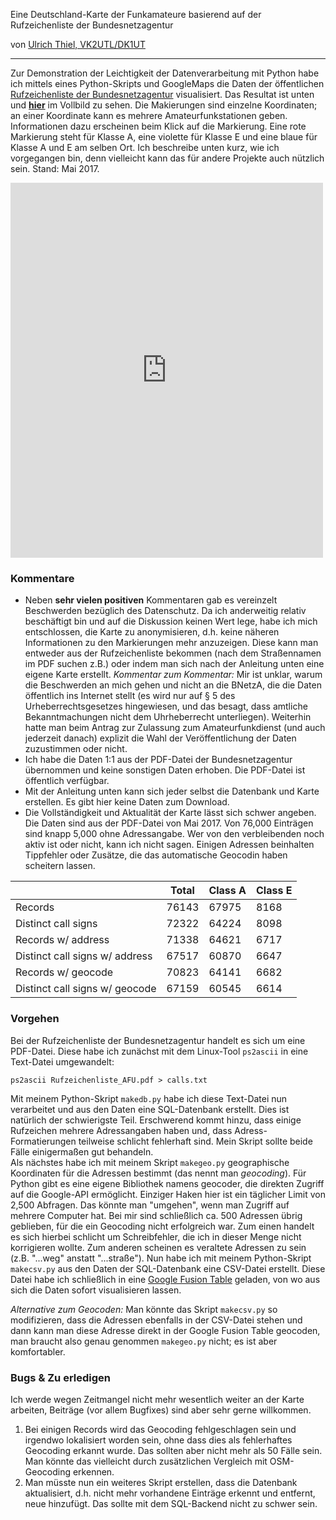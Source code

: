 Eine Deutschland-Karte der Funkamateure basierend auf der Rufzeichenliste der Bundesnetzagentur

von [Ulrich Thiel, VK2UTL/DK1UT](mailto:u-thiel@gmx.net)

---

Zur Demonstration der Leichtigkeit der Datenverarbeitung mit  Python habe ich mittels eines Python-Skripts und GoogleMaps die Daten der öffentlichen [Rufzeichenliste der Bundesnetzagentur](https://www.bundesnetzagentur.de/SharedDocs/Downloads/DE/Sachgebiete/Telekommunikation/Unternehmen_Institutionen/Frequenzen/Amateurfunk/Rufzeichenliste/Rufzeichenliste_AFU.html)  visualisiert. Das Resultat ist unten und **[hier](https://fusiontables.googleusercontent.com/embedviz?q=select+col8+from+1lGAOwlSUK7nCUsA0FlRRG9buB1QV51zNzJFUr7yj&viz=MAP&h=false&lat=51.2482144526009&lng=10.020759216308534&t=1&z=6&l=col8&y=2&tmplt=2&hml=TWO_COL_LAT_LNG)** im Vollbild zu sehen. Die Makierungen sind einzelne Koordinaten; an einer Koordinate kann es mehrere Amateurfunkstationen geben. Informationen dazu erscheinen beim Klick auf die Markierung. Eine rote Markierung steht für Klasse A, eine violette für Klasse E und eine blaue für Klasse A und E am selben Ort. Ich beschreibe unten kurz, wie ich vorgegangen bin, denn vielleicht kann das für andere Projekte auch nützlich sein. Stand: Mai 2017.

<iframe width="500" height="600" scrolling="no" frameborder="no" src="https://fusiontables.google.com/embedviz?q=select+col8+from+1lGAOwlSUK7nCUsA0FlRRG9buB1QV51zNzJFUr7yj&amp;viz=MAP&amp;h=false&amp;lat=51.2482144526009&amp;lng=10.020759216308534&amp;t=1&amp;z=6&amp;l=col8&amp;y=2&amp;tmplt=2&amp;hml=TWO_COL_LAT_LNG"></iframe><br>


### Kommentare

* Neben **sehr vielen positiven** Kommentaren gab es vereinzelt Beschwerden bezüglich des Datenschutz. Da ich anderweitig relativ beschäftigt bin und auf die Diskussion keinen Wert lege,  habe ich mich entschlossen, die Karte zu anonymisieren, d.h. keine näheren Informationen zu den Markierungen mehr anzuzeigen. Diese kann man entweder aus der Rufzeichenliste bekommen (nach dem Straßennamen im PDF suchen z.B.) oder indem man sich nach der Anleitung unten eine eigene Karte erstellt. *Kommentar zum Kommentar:* Mir ist unklar, warum die Beschwerden an mich gehen und nicht an die BNetzA, die die Daten öffentlich ins Internet stellt (es wird nur auf § 5 des Urheberrechtsgesetzes hingewiesen, und das besagt, dass amtliche Bekanntmachungen nicht dem Uhrheberrecht unterliegen). Weiterhin hatte man beim Antrag zur Zulassung zum Amateurfunkdienst (und auch jederzeit danach) explizit die Wahl der Veröffentlichung der Daten zuzustimmen oder nicht. 
* Ich habe die Daten 1:1 aus der PDF-Datei der Bundesnetzagentur übernommen und keine sonstigen Daten erhoben. Die PDF-Datei ist öffentlich verfügbar. 
* Mit der Anleitung unten kann sich jeder selbst die Datenbank und Karte erstellen. Es gibt hier keine Daten zum Download.
* Die Vollständigkeit und Aktualität der Karte lässt sich schwer angeben. Die Daten sind aus der PDF-Datei von Mai 2017. Von 76,000 Einträgen sind knapp 5,000 ohne Adressangabe. Wer von den verbleibenden noch aktiv ist oder nicht, kann ich nicht sagen. Einigen Adressen beinhalten Tippfehler oder Zusätze, die das automatische Geocodin haben scheitern lassen. 
 
|   | Total  | Class A  | Class E |
|---|---|---|---|
| Records  |  76143 | 67975  |  8168 |
Distinct call signs|		 72322|64224|8098 |
Records w/ address|		 71338|64621|6717|
Distinct call signs w/ address|	 67517|60870|6647|
Records w/ geocode|		 70823|64141|6682|
Distinct call signs w/ geocode|	 67159|60545|6614| 


### Vorgehen

Bei der Rufzeichenliste der Bundesnetzagentur handelt es sich um eine PDF-Datei. Diese habe ich zunächst mit dem Linux-Tool ```ps2ascii``` in eine Text-Datei umgewandelt: 

```
ps2ascii Rufzeichenliste_AFU.pdf > calls.txt
``` 

Mit meinem Python-Skript ```makedb.py``` habe ich diese Text-Datei nun verarbeitet und aus den Daten eine SQL-Datenbank erstellt. Dies ist natürlich der schwierigste Teil. Erschwerend kommt hinzu, dass einige Rufzeichen mehrere Adressangaben haben und, dass Adress-Formatierungen teilweise schlicht fehlerhaft sind. Mein Skript sollte beide Fälle einigermaßen gut behandeln.   
Als nächstes habe ich mit meinem Skript ```makegeo.py``` geographische Koordinaten für die Adressen bestimmt (das nennt man *geocoding*). Für Python gibt es eine eigene Bibliothek namens geocoder, die direkten Zugriff auf die Google-API ermöglicht. Einziger Haken hier ist ein täglicher Limit von 2,500 Abfragen. Das könnte man "umgehen", wenn man Zugriff auf mehrere Computer hat. Bei mir sind schließlich ca. 500 Adressen übrig geblieben, für die ein Geocoding nicht erfolgreich war. Zum einen handelt es sich hierbei schlicht um Schreibfehler, die ich in dieser Menge nicht korrigieren wollte. Zum anderen scheinen es veraltete Adressen zu sein (z.B. "...weg" anstatt "...straße"). Nun habe ich mit meinem Python-Skript ```makecsv.py``` aus den Daten der SQL-Datenbank eine CSV-Datei erstellt. Diese Datei habe ich schließlich in eine [Google Fusion Table](usiontables.google.com) geladen, von wo aus sich die Daten sofort visualisieren lassen. 

*Alternative zum Geocoden:* Man könnte das Skript ```makecsv.py``` so modifizieren, dass die Adressen ebenfalls in der CSV-Datei stehen und dann kann man diese Adresse direkt in der Google Fusion Table geocoden, man braucht also genau genommen ```makegeo.py``` nicht; es ist aber komfortabler.

### Bugs & Zu erledigen
Ich werde wegen Zeitmangel nicht mehr wesentlich weiter an der Karte arbeiten, Beiträge (vor allem Bugfixes) sind aber sehr gerne willkommen. 


1. Bei einigen Records wird das Geocoding fehlgeschlagen sein und irgendwo lokalisiert worden sein, ohne dass dies als fehlerhaftes Geocoding erkannt wurde. Das sollten aber nicht mehr als 50 Fälle sein. Man könnte das vielleicht durch zusätzlichen Vergleich mit OSM-Geocoding erkennen.
2. Man müsste nun ein weiteres Skript erstellen, dass die Datenbank aktualisiert, d.h. nicht mehr vorhandene Einträge erkennt und entfernt, neue hinzufügt. Das sollte mit dem SQL-Backend nicht zu schwer sein.